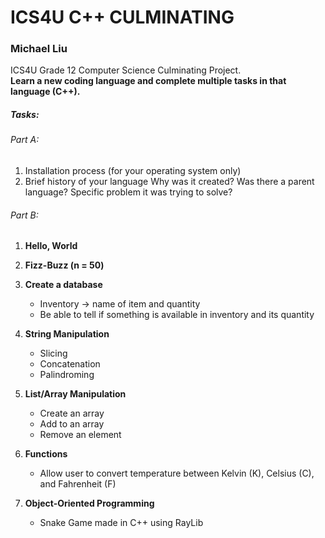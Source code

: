 # ICS4U C++ CULMINATING

### **Michael Liu**  
ICS4U Grade 12 Computer Science Culminating Project.  
**Learn a new coding language and complete multiple tasks in that language (C++).**

##### Tasks:
###### Part A:
1. Installation process (for your operating system only)
2. Brief history of your language
   Why was it created?
   Was there a parent language?
   Specific problem it was trying to solve?

###### Part B:
1. **Hello, World**

2. **Fizz-Buzz (n = 50)**

3. **Create a database**  
   - Inventory → name of item and quantity  
   - Be able to tell if something is available in inventory and its quantity

4. **String Manipulation**  
   - Slicing  
   - Concatenation  
   - Palindroming

5. **List/Array Manipulation**  
   - Create an array  
   - Add to an array  
   - Remove an element

6. **Functions**  
   - Allow user to convert temperature between Kelvin (K), Celsius (C), and Fahrenheit (F)

7. **Object-Oriented Programming**
   - Snake Game made in C++ using RayLib
